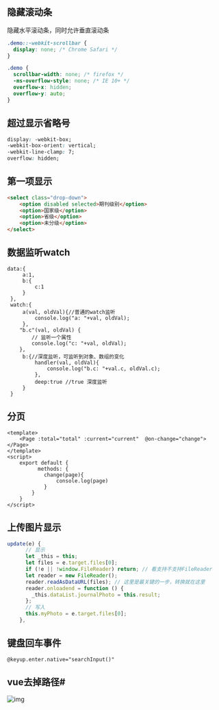 ## 隐藏滚动条

隐藏水平滚动条，同时允许垂直滚动条

```css
.demo::-webkit-scrollbar {
  display: none; /* Chrome Safari */
}

.demo {
  scrollbar-width: none; /* firefox */
  -ms-overflow-style: none; /* IE 10+ */
  overflow-x: hidden;
  overflow-y: auto;
}
```

## 超过显示省略号

```css
display: -webkit-box;
-webkit-box-orient: vertical;
-webkit-line-clamp: 7;
overflow: hidden;
```

## 第一项显示

```html
<select class="drop-down">
	<option disabled selected>期刊级别</option>
	<option>国家级</option>
	<option>省级</option>
	<option>未分级</option>
</select>
```

## 数据监听watch

```vue
data:{
     a:1,
     b:{
         c:1
     }
 },
 watch:{
     a(val, oldVal){//普通的watch监听
         console.log("a: "+val, oldVal);
     },
	"b.c"(val, oldVal) {
		// 监听一个属性
		console.log("c: "+val, oldVal);
	},
     b:{//深度监听，可监听到对象、数组的变化
         handler(val, oldVal){
             console.log("b.c: "+val.c, oldVal.c);
         },
         deep:true //true 深度监听
     }
 }
```

## 分页

```vue
<template>
    <Page :total="total" :current="current"  @on-change="change"></Page>
</template>
<script>
    export default {
          methods: {          
            change(page){
                console.log(page)
            }       
        }
    }
</script>
```

## 上传图片显示

```js
update(e) {
      // 显示
      let _this = this;
      let files = e.target.files[0];
      if (!e || !window.FileReader) return; // 看支持不支持FileReader
      let reader = new FileReader();
      reader.readAsDataURL(files); // 这里是最关键的一步，转换就在这里
      reader.onloadend = function () {
        _this.dataList.journalPhoto = this.result;
      };
      // 写入
      this.myPhoto = e.target.files[0];
    },
```

## 键盘回车事件

```vue
@keyup.enter.native="searchInput()"
```

## vue去掉路径#

![img](https://img-blog.csdnimg.cn/20190603135034648.png?x-oss-process=image/watermark,type_ZmFuZ3poZW5naGVpdGk,shadow_10,text_aHR0cHM6Ly9ibG9nLmNzZG4ubmV0L3FxXzM2NTE0NzY2,size_16,color_FFFFFF,t_70)